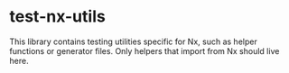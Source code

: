 # test-nx-utils

This library contains testing utilities specific for Nx, such as helper functions or generator files.
Only helpers that import from Nx should live here.
